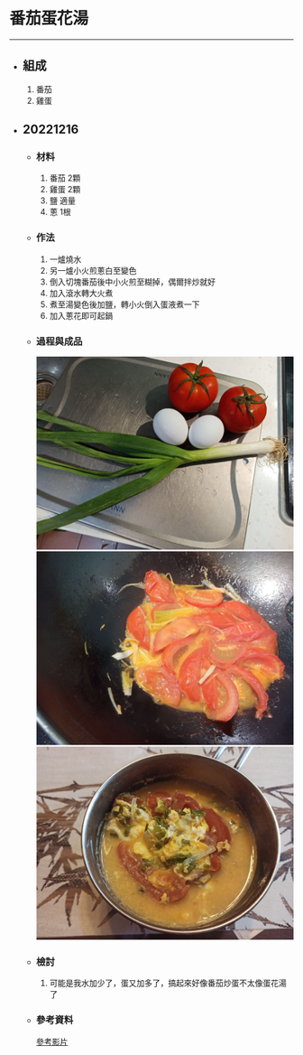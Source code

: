 # 番茄蛋花湯
---
+ ## 組成
  1. 番茄
  2. 雞蛋

+ ## 20221216
  + ### 材料
    1. 番茄 2顆
    2. 雞蛋 2顆
    3. 鹽 適量
    4. 蔥 1根
  
  + ### 作法
    1. 一爐燒水
    2. 另一爐小火煎蔥白至變色
    3. 倒入切塊番茄後中小火煎至糊掉，偶爾拌炒就好
    4. 加入滾水轉大火煮
    5. 煮至湯變色後加鹽，轉小火倒入蛋液煮一下
    6. 加入蔥花即可起鍋
  
  + ### 過程與成品
    ![](../../Image/20221216_1.jpg)
    ![](../../Image/20221216_2.jpg)
    ![](../../Image/20221216_3.jpg)
  
  + ### 檢討
    1. 可能是我水加少了，蛋又加多了，搞起來好像番茄炒蛋不太像蛋花湯了
  
  + ### 參考資料
    [參考影片](https://youtu.be/8UwG-ml2vgo)